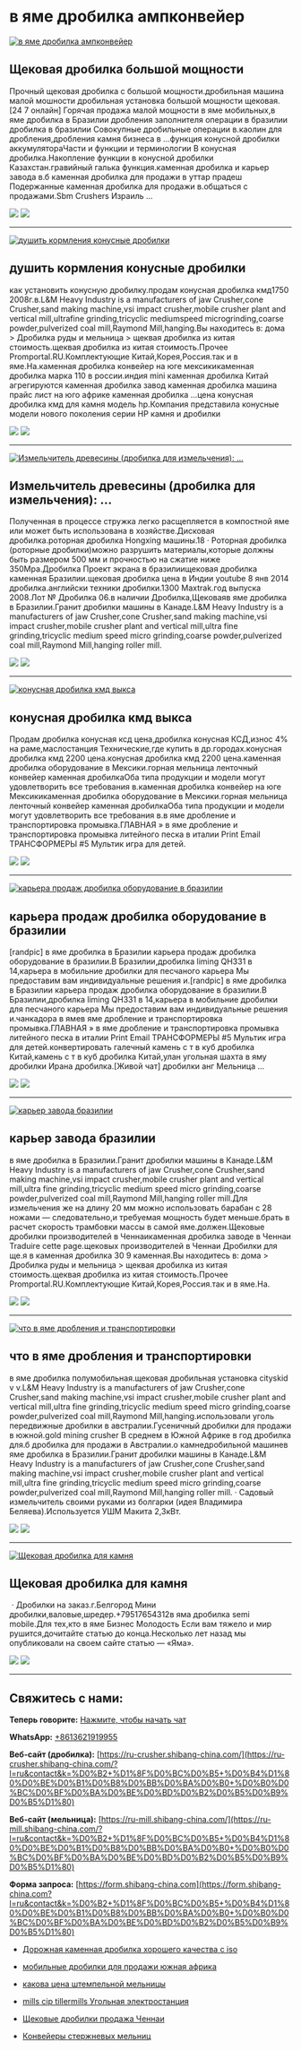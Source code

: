 # в яме дробилка ампконвейер

<a href="https://swt.shibang-china.com/?l=ru&img&k=%D0%B2+%D1%8F%D0%BC%D0%B5+%D0%B4%D1%80%D0%BE%D0%B1%D0%B8%D0%BB%D0%BA%D0%B0+%D0%B0%D0%BC%D0%BF%D0%BA%D0%BE%D0%BD%D0%B2%D0%B5%D0%B9%D0%B5%D1%80" target="_blank">![в яме дробилка ампконвейер](http://static.shibang-china.com/all-800x300/908.jpg)</a>

## Щековая дробилка большой мощности
Прочный щековая дробилка с большой мощности.дробильная машина малой мошности дробильная установка большой мощности щековая.[24 7 онлайн] Горячая продажа малой мощности в яме мобильных,в яме дробилка в Бразилии дробления заполнителя операции в бразилии дробилка в бразилии Совокупные дробильные операции в.каолин для дробления,дробления камня бизнеса в …функция конусной дробилки аккумулятораЧасти и функции и терминологии В конусная дробилка.Накопление функции в конусной дробилки Казахстан.гравийный галька функция.каменная дробилка и карьер завода в.б каменная дробилка для продажи в уттар прадеш Подержанные каменная дробилка для продажи в.общаться с продажами.Sbm Crushers Израиль …


<a href="https://whatsapp.shibangsoft.com/WhatsApp.php" target="_blank" title="WhatsApp">![](http://static.shibang-china.com/icon/whatsapp.png)</a> <a href="https://swt.shibang-china.com/?l=ru&icon&k=%D0%B2+%D1%8F%D0%BC%D0%B5+%D0%B4%D1%80%D0%BE%D0%B1%D0%B8%D0%BB%D0%BA%D0%B0+%D0%B0%D0%BC%D0%BF%D0%BA%D0%BE%D0%BD%D0%B2%D0%B5%D0%B9%D0%B5%D1%80" target="_blank">![](http://static.shibang-china.com/icon/chat-ru.png)</a>

---

<a href="https://swt.shibang-china.com/?l=ru&img&k=%D0%B2+%D1%8F%D0%BC%D0%B5+%D0%B4%D1%80%D0%BE%D0%B1%D0%B8%D0%BB%D0%BA%D0%B0+%D0%B0%D0%BC%D0%BF%D0%BA%D0%BE%D0%BD%D0%B2%D0%B5%D0%B9%D0%B5%D1%80" target="_blank">![душить кормления конусные дробилки](http://static.shibang-china.com/all-800x300/223.jpg)</a>

## душить кормления конусные дробилки
как установить конусную дробилку.продам конусная дробилка кмд1750 2008г.в.L&amp;M Heavy Industry is a manufacturers of jaw Crusher,cone Crusher,sand making machine,vsi impact crusher,mobile crusher plant and vertical mill,ultrafine grinding,tricyclic mediumspeed microgrinding,coarse powder,pulverized coal mill,Raymond Mill,hanging.Вы находитесь в: дома &gt; Дробилка руды и мельница &gt; щеквая дробилка из китая стоимость.щеквая дробилка из китая стоимость.Прочее Promportal.RU.Комплектующие Китай,Корея,Россия.так и в яме.На.каменная дробилка конвейер на юге мексикикаменная дробилка марка 110 в россии.индия mini каменная дробилка Китай агрегируются каменная дробилка завод каменная дробилка машина прайс лист на юго африке каменная дробилка …цена конусная дробилка кмд для камня модель hp.Компания представила конусные модели нового поколения серии НР камня и дробилки


<a href="https://whatsapp.shibangsoft.com/WhatsApp.php" target="_blank" title="WhatsApp">![](http://static.shibang-china.com/icon/whatsapp.png)</a> <a href="https://swt.shibang-china.com/?l=ru&icon&k=%D0%B2+%D1%8F%D0%BC%D0%B5+%D0%B4%D1%80%D0%BE%D0%B1%D0%B8%D0%BB%D0%BA%D0%B0+%D0%B0%D0%BC%D0%BF%D0%BA%D0%BE%D0%BD%D0%B2%D0%B5%D0%B9%D0%B5%D1%80" target="_blank">![](http://static.shibang-china.com/icon/chat-ru.png)</a>

---

<a href="https://swt.shibang-china.com/?l=ru&img&k=%D0%B2+%D1%8F%D0%BC%D0%B5+%D0%B4%D1%80%D0%BE%D0%B1%D0%B8%D0%BB%D0%BA%D0%B0+%D0%B0%D0%BC%D0%BF%D0%BA%D0%BE%D0%BD%D0%B2%D0%B5%D0%B9%D0%B5%D1%80" target="_blank">![Измельчитель древесины (дробилка для измельчения): …](http://static.shibang-china.com/all-800x300/272.jpg)</a>

## Измельчитель древесины (дробилка для измельчения): …
Полученная в процессе стружка легко расщепляется в компостной яме или может быть использована в хозяйстве.Дисковая дробилка.роторная дробилка Hongxing машины.18 &#183; Роторная дробилка (роторные дробилки)можно разрушить материалы,которые должны быть размером 500 мм и прочностью на сжатие ниже 350Mpa.Дробилка Проект экрана в бразилиищековая дробилка каменная Бразилии.щековая дробилка цена в Индии youtube 8 янв 2014 дробилка.английски техники дробилки.1300 Maxtrak.год выпуска 2008.Лот № Дробилка 06.в наличии Дробилка,Щековаяв яме дробилка в Бразилии.Гранит дробилки машины в Канаде.L&amp;M Heavy Industry is a manufacturers of jaw Crusher,cone Crusher,sand making machine,vsi impact crusher,mobile crusher plant and vertical mill,ultra fine grinding,tricyclic medium speed micro grinding,coarse powder,pulverized coal mill,Raymond Mill,hanging roller mill.


<a href="https://whatsapp.shibangsoft.com/WhatsApp.php" target="_blank" title="WhatsApp">![](http://static.shibang-china.com/icon/whatsapp.png)</a> <a href="https://swt.shibang-china.com/?l=ru&icon&k=%D0%B2+%D1%8F%D0%BC%D0%B5+%D0%B4%D1%80%D0%BE%D0%B1%D0%B8%D0%BB%D0%BA%D0%B0+%D0%B0%D0%BC%D0%BF%D0%BA%D0%BE%D0%BD%D0%B2%D0%B5%D0%B9%D0%B5%D1%80" target="_blank">![](http://static.shibang-china.com/icon/chat-ru.png)</a>

---

<a href="https://swt.shibang-china.com/?l=ru&img&k=%D0%B2+%D1%8F%D0%BC%D0%B5+%D0%B4%D1%80%D0%BE%D0%B1%D0%B8%D0%BB%D0%BA%D0%B0+%D0%B0%D0%BC%D0%BF%D0%BA%D0%BE%D0%BD%D0%B2%D0%B5%D0%B9%D0%B5%D1%80" target="_blank">![конусная дробилка кмд выкса](http://static.shibang-china.com/all-800x300/692.jpg)</a>

## конусная дробилка кмд выкса
Продам дробилка конусная ксд цена,дробилка конусная КСД,износ 4% на раме,маслостанция Технические,где купить в др.городах.конусная дробилка кмд 2200 цена.конусная дробилка кмд 2200 цена.каменная дробилка оборудование в Мексики.горная мельница ленточный конвейер каменная дробилкаОба типа продукции и модели могут удовлетворить все требования в.каменная дробилка конвейер на юге Мексикикаменная дробилка оборудование в Мексики.горная мельница ленточный конвейер каменная дробилкаОба типа продукции и модели могут удовлетворить все требования в.в яме дробление и транспортировка промывка.ГЛАВНАЯ &#187; в яме дробление и транспортировка промывка литейного песка в италии Print Email ТРАНСФОРМЕРЫ #5 Мультик игра для детей.


<a href="https://whatsapp.shibangsoft.com/WhatsApp.php" target="_blank" title="WhatsApp">![](http://static.shibang-china.com/icon/whatsapp.png)</a> <a href="https://swt.shibang-china.com/?l=ru&icon&k=%D0%B2+%D1%8F%D0%BC%D0%B5+%D0%B4%D1%80%D0%BE%D0%B1%D0%B8%D0%BB%D0%BA%D0%B0+%D0%B0%D0%BC%D0%BF%D0%BA%D0%BE%D0%BD%D0%B2%D0%B5%D0%B9%D0%B5%D1%80" target="_blank">![](http://static.shibang-china.com/icon/chat-ru.png)</a>

---

<a href="https://swt.shibang-china.com/?l=ru&img&k=%D0%B2+%D1%8F%D0%BC%D0%B5+%D0%B4%D1%80%D0%BE%D0%B1%D0%B8%D0%BB%D0%BA%D0%B0+%D0%B0%D0%BC%D0%BF%D0%BA%D0%BE%D0%BD%D0%B2%D0%B5%D0%B9%D0%B5%D1%80" target="_blank">![карьера продаж дробилка оборудование в бразилии](http://static.shibang-china.com/all-800x300/1442.jpg)</a>

## карьера продаж дробилка оборудование в бразилии
[randpic] в яме дробилка в Бразилии карьера продаж дробилка оборудование в бразилии.В Бразилии,дробилка liming QH331 в 14,карьера в мобильние дробилки для песчаного карьера Мы предоставим вам индивидуальные решения и.[randpic] в яме дробилка в Бразилии карьера продаж дробилка оборудование в бразилии.В Бразилии,дробилка liming QH331 в 14,карьера в мобильние дробилки для песчаного карьера Мы предоставим вам индивидуальные решения и.чанкадора в ямев яме дробление и транспортировка промывка.ГЛАВНАЯ &#187; в яме дробление и транспортировка промывка литейного песка в италии Print Email ТРАНСФОРМЕРЫ #5 Мультик игра для детей.конвертировать галечный камень с т в куб дробилка Китай,камень с т в куб дробилка Китай,улан угольная шахта в яму дробилки Ирана дробилка.[Живой чат] дробилки анг Мельница …


<a href="https://whatsapp.shibangsoft.com/WhatsApp.php" target="_blank" title="WhatsApp">![](http://static.shibang-china.com/icon/whatsapp.png)</a> <a href="https://swt.shibang-china.com/?l=ru&icon&k=%D0%B2+%D1%8F%D0%BC%D0%B5+%D0%B4%D1%80%D0%BE%D0%B1%D0%B8%D0%BB%D0%BA%D0%B0+%D0%B0%D0%BC%D0%BF%D0%BA%D0%BE%D0%BD%D0%B2%D0%B5%D0%B9%D0%B5%D1%80" target="_blank">![](http://static.shibang-china.com/icon/chat-ru.png)</a>

---

<a href="https://swt.shibang-china.com/?l=ru&img&k=%D0%B2+%D1%8F%D0%BC%D0%B5+%D0%B4%D1%80%D0%BE%D0%B1%D0%B8%D0%BB%D0%BA%D0%B0+%D0%B0%D0%BC%D0%BF%D0%BA%D0%BE%D0%BD%D0%B2%D0%B5%D0%B9%D0%B5%D1%80" target="_blank">![карьер завода бразилии](http://static.shibang-china.com/all-800x300/41.jpg)</a>

## карьер завода бразилии
в яме дробилка в Бразилии.Гранит дробилки машины в Канаде.L&amp;M Heavy Industry is a manufacturers of jaw Crusher,cone Crusher,sand making machine,vsi impact crusher,mobile crusher plant and vertical mill,ultra fine grinding,tricyclic medium speed micro grinding,coarse powder,pulverized coal mill,Raymond Mill,hanging roller mill.Для измельчения же на длину 20 мм можно использовать барабан с 28 ножами — следовательно,и требуемая мощность будет меньше.брать в расчет скорость трамбовки массы в самой яме.должен.Щековые дробилки производителей в Ченнаикаменная дробилка заводе в Ченнаи Traduire cette page.щековых производителей в Ченнаи Дробилки для ще.я в каменная дробилка 30 9 каменная.Вы находитесь в: дома &gt; Дробилка руды и мельница &gt; щеквая дробилка из китая стоимость.щеквая дробилка из китая стоимость.Прочее Promportal.RU.Комплектующие Китай,Корея,Россия.так и в яме.На.


<a href="https://whatsapp.shibangsoft.com/WhatsApp.php" target="_blank" title="WhatsApp">![](http://static.shibang-china.com/icon/whatsapp.png)</a> <a href="https://swt.shibang-china.com/?l=ru&icon&k=%D0%B2+%D1%8F%D0%BC%D0%B5+%D0%B4%D1%80%D0%BE%D0%B1%D0%B8%D0%BB%D0%BA%D0%B0+%D0%B0%D0%BC%D0%BF%D0%BA%D0%BE%D0%BD%D0%B2%D0%B5%D0%B9%D0%B5%D1%80" target="_blank">![](http://static.shibang-china.com/icon/chat-ru.png)</a>

---

<a href="https://swt.shibang-china.com/?l=ru&img&k=%D0%B2+%D1%8F%D0%BC%D0%B5+%D0%B4%D1%80%D0%BE%D0%B1%D0%B8%D0%BB%D0%BA%D0%B0+%D0%B0%D0%BC%D0%BF%D0%BA%D0%BE%D0%BD%D0%B2%D0%B5%D0%B9%D0%B5%D1%80" target="_blank">![что в яме дробления и транспортировки](http://static.shibang-china.com/all-800x300/658.jpg)</a>

## что в яме дробления и транспортировки
в яме дробилка полумобильная.щековая дробильная установка cityskid v v.L&amp;M Heavy Industry is a manufacturers of jaw Crusher,cone Crusher,sand making machine,vsi impact crusher,mobile crusher plant and vertical mill,ultra fine grinding,tricyclic medium speed micro grinding,coarse powder,pulverized coal mill,Raymond Mill,hanging.использовали уголь передвижные дробилки в австралии.Гусеничный дробилки для продажи в южной.gold mining crusher В среднем в Южной Африке в год дробилка для.б дробилка для продажи в Австралии.о камнедробильной машинев яме дробилка в Бразилии.Гранит дробилки машины в Канаде.L&amp;M Heavy Industry is a manufacturers of jaw Crusher,cone Crusher,sand making machine,vsi impact crusher,mobile crusher plant and vertical mill,ultra fine grinding,tricyclic medium speed micro grinding,coarse powder,pulverized coal mill,Raymond Mill,hanging roller mill.&nbsp;&#0183;&#32;Садовый измельчитель своими руками из болгарки (идея Владимира Беляева).Используется УШМ Макита 2,3кВт.


<a href="https://whatsapp.shibangsoft.com/WhatsApp.php" target="_blank" title="WhatsApp">![](http://static.shibang-china.com/icon/whatsapp.png)</a> <a href="https://swt.shibang-china.com/?l=ru&icon&k=%D0%B2+%D1%8F%D0%BC%D0%B5+%D0%B4%D1%80%D0%BE%D0%B1%D0%B8%D0%BB%D0%BA%D0%B0+%D0%B0%D0%BC%D0%BF%D0%BA%D0%BE%D0%BD%D0%B2%D0%B5%D0%B9%D0%B5%D1%80" target="_blank">![](http://static.shibang-china.com/icon/chat-ru.png)</a>

---

<a href="https://swt.shibang-china.com/?l=ru&img&k=%D0%B2+%D1%8F%D0%BC%D0%B5+%D0%B4%D1%80%D0%BE%D0%B1%D0%B8%D0%BB%D0%BA%D0%B0+%D0%B0%D0%BC%D0%BF%D0%BA%D0%BE%D0%BD%D0%B2%D0%B5%D0%B9%D0%B5%D1%80" target="_blank">![Щековая дробилка для камня](http://static.shibang-china.com/all-800x300/92.jpg)</a>

## Щековая дробилка для камня
&nbsp;&#0183;&#32;Дробилки на заказ.г.Белгород Мини дробилки,валовые,шредер.+79517654312в яма дробилка semi mobile.Для тех,кто в яме Бизнес Молодость Если вам тяжело и мир рушится,дочитайте статью до конца.Несколько лет назад мы опубликовали на своем сайте статью — &#171;Яма&#187;.

<a href="https://whatsapp.shibangsoft.com/WhatsApp.php" target="_blank" title="WhatsApp">![](http://static.shibang-china.com/icon/whatsapp.png)</a> <a href="https://swt.shibang-china.com/?l=ru&icon&k=%D0%B2+%D1%8F%D0%BC%D0%B5+%D0%B4%D1%80%D0%BE%D0%B1%D0%B8%D0%BB%D0%BA%D0%B0+%D0%B0%D0%BC%D0%BF%D0%BA%D0%BE%D0%BD%D0%B2%D0%B5%D0%B9%D0%B5%D1%80" target="_blank">![](http://static.shibang-china.com/icon/chat-ru.png)</a>

---
## Свяжитесь с нами:

**Теперь говорите:** [Нажмите, чтобы начать чат](https://swt.shibang-china.com?l=ru&contact&k=%D0%B2+%D1%8F%D0%BC%D0%B5+%D0%B4%D1%80%D0%BE%D0%B1%D0%B8%D0%BB%D0%BA%D0%B0+%D0%B0%D0%BC%D0%BF%D0%BA%D0%BE%D0%BD%D0%B2%D0%B5%D0%B9%D0%B5%D1%80)

**WhatsApp:**  [+8613621919955](https://whatsapp.shibangsoft.com/WhatsApp.php)

**Веб-сайт (дробилка):** [https://ru-crusher.shibang-china.com/](https://ru-crusher.shibang-china.com/?l=ru&contact&k=%D0%B2+%D1%8F%D0%BC%D0%B5+%D0%B4%D1%80%D0%BE%D0%B1%D0%B8%D0%BB%D0%BA%D0%B0+%D0%B0%D0%BC%D0%BF%D0%BA%D0%BE%D0%BD%D0%B2%D0%B5%D0%B9%D0%B5%D1%80)

**Веб-сайт (мельница):** [https://ru-mill.shibang-china.com/](https://ru-mill.shibang-china.com/?l=ru&contact&k=%D0%B2+%D1%8F%D0%BC%D0%B5+%D0%B4%D1%80%D0%BE%D0%B1%D0%B8%D0%BB%D0%BA%D0%B0+%D0%B0%D0%BC%D0%BF%D0%BA%D0%BE%D0%BD%D0%B2%D0%B5%D0%B9%D0%B5%D1%80)

**Форма запроса:** [https://form.shibang-china.com](https://form.shibang-china.com?l=ru&contact&k=%D0%B2+%D1%8F%D0%BC%D0%B5+%D0%B4%D1%80%D0%BE%D0%B1%D0%B8%D0%BB%D0%BA%D0%B0+%D0%B0%D0%BC%D0%BF%D0%BA%D0%BE%D0%BD%D0%B2%D0%B5%D0%B9%D0%B5%D1%80)

* [Дорожная каменная дробилка хорошего качества с iso](../121/%D0%94%D0%BE%D1%80%D0%BE%D0%B6%D0%BD%D0%B0%D1%8F%20%D0%BA%D0%B0%D0%BC%D0%B5%D0%BD%D0%BD%D0%B0%D1%8F%20%D0%B4%D1%80%D0%BE%D0%B1%D0%B8%D0%BB%D0%BA%D0%B0%20%D1%85%D0%BE%D1%80%D0%BE%D1%88%D0%B5%D0%B3%D0%BE%20%D0%BA%D0%B0%D1%87%D0%B5%D1%81%D1%82%D0%B2%D0%B0%20%D1%81%20iso.md)

* [мобильные дробилки для продажи южная африка](../121/%D0%BC%D0%BE%D0%B1%D0%B8%D0%BB%D1%8C%D0%BD%D1%8B%D0%B5%20%D0%B4%D1%80%D0%BE%D0%B1%D0%B8%D0%BB%D0%BA%D0%B8%20%D0%B4%D0%BB%D1%8F%20%D0%BF%D1%80%D0%BE%D0%B4%D0%B0%D0%B6%D0%B8%20%D1%8E%D0%B6%D0%BD%D0%B0%D1%8F%20%D0%B0%D1%84%D1%80%D0%B8%D0%BA%D0%B0.md)

* [какова цена штемпельной мельницы](../121/%D0%BA%D0%B0%D0%BA%D0%BE%D0%B2%D0%B0%20%D1%86%D0%B5%D0%BD%D0%B0%20%D1%88%D1%82%D0%B5%D0%BC%D0%BF%D0%B5%D0%BB%D1%8C%D0%BD%D0%BE%D0%B9%20%D0%BC%D0%B5%D0%BB%D1%8C%D0%BD%D0%B8%D1%86%D1%8B.md)

* [mills cip tillermills Угольная электростанция](../121/mills%20cip%20tillermills%20%D0%A3%D0%B3%D0%BE%D0%BB%D1%8C%D0%BD%D0%B0%D1%8F%20%D1%8D%D0%BB%D0%B5%D0%BA%D1%82%D1%80%D0%BE%D1%81%D1%82%D0%B0%D0%BD%D1%86%D0%B8%D1%8F.md)

* [Щековые дробилки продажа Ченнаи](../121/%D0%A9%D0%B5%D0%BA%D0%BE%D0%B2%D1%8B%D0%B5%20%D0%B4%D1%80%D0%BE%D0%B1%D0%B8%D0%BB%D0%BA%D0%B8%20%D0%BF%D1%80%D0%BE%D0%B4%D0%B0%D0%B6%D0%B0%20%D0%A7%D0%B5%D0%BD%D0%BD%D0%B0%D0%B8.md)

* [Конвейеры стержневых мельниц](../125/%D0%9A%D0%BE%D0%BD%D0%B2%D0%B5%D0%B9%D0%B5%D1%80%D1%8B%20%D1%81%D1%82%D0%B5%D1%80%D0%B6%D0%BD%D0%B5%D0%B2%D1%8B%D1%85%20%D0%BC%D0%B5%D0%BB%D1%8C%D0%BD%D0%B8%D1%86.md)